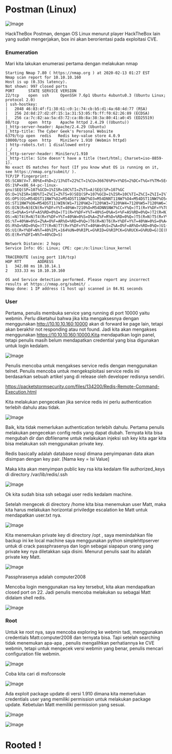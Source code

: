 # Postman (Linux)

![Image](img/1.jpg)

HackTheBox Postman, dengan OS Linux menurut player HackTheBox lain yang sudah mengerjakan, box ini akan berorientasi pada exploitasi CVE.

### Enumeration

Mari kita lakukan enumerasi pertama dengan melakukan nmap

```
Starting Nmap 7.80 ( https://nmap.org ) at 2020-02-13 01:27 EST
Nmap scan report for 10.10.10.160
Host is up (0.33s latency).
Not shown: 997 closed ports
PORT      STATE SERVICE VERSION
22/tcp    open  ssh     OpenSSH 7.6p1 Ubuntu 4ubuntu0.3 (Ubuntu Linux; protocol 2.0)
| ssh-hostkey: 
|   2048 46:83:4f:f1:38:61:c0:1c:74:cb:b5:d1:4a:68:4d:77 (RSA)
|   256 2d:8d:27:d2:df:15:1a:31:53:05:fb:ff:f0:62:26:89 (ECDSA)
|_  256 ca:7c:82:aa:5a:d3:72:ca:8b:8a:38:3a:80:41:a0:45 (ED25519)
80/tcp    open  http    Apache httpd 2.4.29 ((Ubuntu))
|_http-server-header: Apache/2.4.29 (Ubuntu)
|_http-title: The Cyber Geek's Personal Website
6379/tcp open  redis   Redis key-value store 4.0.9
10000/tcp open  http    MiniServ 1.910 (Webmin httpd)
| http-robots.txt: 1 disallowed entry 
|_/
|_http-server-header: MiniServ/1.910
|_http-title: Site doesn't have a title (text/html; Charset=iso-8859-1).
No exact OS matches for host (If you know what OS is running on it, see https://nmap.org/submit/ ).
TCP/IP fingerprint:
OS:SCAN(V=7.80%E=4%D=2/13%OT=22%CT=1%CU=36676%PV=Y%DS=2%DC=T%G=Y%TM=5E44EC9
OS:1%P=x86_64-pc-linux-gnu)SEQ(SP=107%GCD=1%ISR=10C%TI=Z%TS=A)SEQ(SP=107%GC
OS:D=1%ISR=10D%TI=Z%CI=Z%TS=9)SEQ(SP=107%GCD=1%ISR=10C%TI=Z%CI=Z%II=I%TS=D)
OS:OPS(O1=M54DST11NW7%O2=M54DST11NW7%O3=M54DNNT11NW7%O4=M54DST11NW7%O5=M54D
OS:ST11NW7%O6=M54DST11)WIN(W1=7120%W2=7120%W3=7120%W4=7120%W5=7120%W6=7120)
OS:ECN(R=N)ECN(R=Y%DF=Y%T=40%W=7210%O=M54DNNSNW7%CC=Y%Q=)T1(R=Y%DF=Y%TG=40%
OS:S=O%A=S+%F=AS%RD=0%Q=)T1(R=Y%DF=Y%T=40%S=O%A=S+%F=AS%RD=0%Q=)T2(R=N)T3(R
OS:=N)T4(R=N)T4(R=Y%DF=Y%T=40%W=0%S=O%A=Z%F=R%O=%RD=0%Q=)T5(R=N)T5(R=Y%DF=Y
OS:%T=40%W=0%S=Z%A=O%F=AR%O=%RD=0%Q=)T6(R=N)T6(R=Y%DF=Y%T=40%W=0%S=O%A=Z%F=
OS:R%O=%RD=0%Q=)T7(R=N)T7(R=Y%DF=Y%T=40%W=0%S=Z%A=O%F=AR%O=%RD=0%Q=)U1(R=N)
OS:U1(R=Y%DF=N%T=40%IPL=164%UN=0%RIPL=G%RID=G%RIPCK=G%RUCK=G%RUD=G)IE(R=N)I
OS:E(R=Y%DFI=N%T=40%CD=S)
 
Network Distance: 2 hops
Service Info: OS: Linux; CPE: cpe:/o:linux:linux_kernel
 
TRACEROUTE (using port 110/tcp)
HOP RTT       ADDRESS
1   342.08 ms 10.10.14.1
2   333.33 ms 10.10.10.160
 
OS and Service detection performed. Please report any incorrect results at https://nmap.org/submit/ .
Nmap done: 1 IP address (1 host up) scanned in 84.91 seconds
```
### User

Pertama, penulis membuka service yang running di port 10000 yaitu webmin. Perlu diketahui bahwa jika kita mengaksesnya dengan menggunakan http://10.10.10.160:10000 akan di forward ke page lain, tetapi akan berakhir not responding atau not found. Jadi kita akan mengakses menggunakan https://10.10.10.160:10000.Kita mendapatkan login panel, tetapi penulis masih belum mendapatkan credential yang bisa digunakan untuk login kedalam.

![Image](img/2.jpg)

Penulis mencoba untuk mengakses service redis dengan menggunakan telnet. Penulis mencoba untuk mengeksploitasi service redis ini berdasarkan sebuah artikel yang di release oleh developer redisnya sendiri.

https://packetstormsecurity.com/files/134200/Redis-Remote-Command-Execution.html

Kita melakukan pengecekan jika service redis ini perlu authentication terlebih dahulu atau tidak.

![Image](img/3.jpg)

Baik, kita tidak memerlukan authentication terlebih dahulu. Pertama penulis melakukan pengecekan config redis yang dapat diubah. Ternyata kita bisa mengubah dir dan dbfilename untuk melakukan injeksi ssh key kita agar kita bisa melakukan ssh menggunakan private key.

Redis basically adalah database nosql dimana penyimpanan data akan disimpan dengan key pair. [Nama key = Isi Value]

Maka kita akan menyimpan public key rsa kita kedalam file authorized_keys di directory /var/lib/redis/.ssh

![Image](img/4.jpg)

Ok kita sudah bisa ssh sebagai user redis kedalam machine.

Setelah mengecek di directory /home kita bisa menemukan user Matt, maka kita harus melakukan horizontal priviledge escalation ke Matt untuk mendapatkan user.txt nya.

![Image](img/5.jpg)

Kita menemukan private key di directory /opt ,  saya memindahkan file backup ini ke local machine saya menggunakan python simplehttpserver untuk di crack passphrasenya dan login sebagai siapapun orang yang private key nya diletakkan saja disini. Menurut penulis saat itu adalah private key Matt.

![Image](img/6.jpg)

Passphrasenya adalah computer2008

Mencoba login menggunakan rsa key tersebut, kita akan mendapatkan closed port on 22. Jadi penulis mencoba melakukan su sebagai Matt didalam shell redis.

![Image](img/7.jpg)

### Root

Untuk ke root nya, saya mencoba exploring ke webmin tadi, menggunakan credentials Matt:computer2008 dan ternyata bisa. Tapi setelah searching tidak menemukan apa-apa , penulis mengalihkan perhatiannya ke CVE webmin, tetapi untuk mengecek versi webmin yang benar, penulis mencari configuration file webmin.

![Image](img/8.jpg)

Coba kita cari di msfconsole

![Image](img/9.jpg)

Ada exploit package update di versi 1.910 dimana kita memerlukan credentials user yang memiliki permission untuk melakukan package update. Kebetulan Matt memiliki permission yang sesuai.

![Image](img/10.jpg)

![Image](img/11.jpg)

# Rooted !

